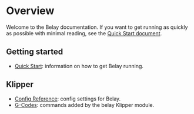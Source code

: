 # Overview

Welcome to the Belay documentation. If you want to get running as
quickly as possible with minimal reading, see the
[Quick Start document](Quick_Start.md).

## Getting started
- [Quick Start](Quick_Start.md): information on how to get Belay
  running.

## Klipper
- [Config Reference](klipper/Config_Reference.md): config settings for
  Belay.
- [G-Codes](klipper/G-Codes.md): commands added by the belay
  Klipper module.
